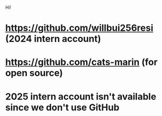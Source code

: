 Hi!

# https://github.com/willbui256resi (2024 intern account)
# https://github.com/cats-marin (for open source)
# 2025 intern account isn't available since we don't use GitHub

